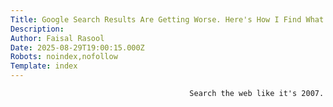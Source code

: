 ```yaml
---
Title: Google Search Results Are Getting Worse. Here's How I Find What I'm Looking For
Description: 
Author: Faisal Rasool
Date: 2025-08-29T19:00:15.000Z
Robots: noindex,nofollow
Template: index
---
```


                                            Search the web like it's 2007.
                                        